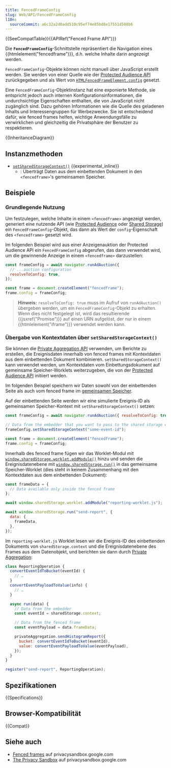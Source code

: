 ```yaml
---
title: FencedFrameConfig
slug: Web/API/FencedFrameConfig
l10n:
  sourceCommit: a6c32a2d0add510c95ef74e85bd8e17551d508b6
---
```


{{SeeCompatTable}}{{APIRef("Fenced Frame API")}}

Die **`FencedFrameConfig`**-Schnittstelle repräsentiert die Navigation eines {{htmlelement("fencedframe")}}, d.h. welche Inhalte darin angezeigt werden.

`FencedFrameConfig`-Objekte können nicht manuell über JavaScript erstellt werden. Sie werden von einer Quelle wie der [Protected Audience API](https://privacysandbox.google.com/private-advertising/protected-audience) zurückgegeben und als Wert von [`HTMLFencedFrameElement.config`](/de/docs/Web/API/HTMLFencedFrameElement/config) gesetzt.

Eine `FencedFrameConfig`-Objektinstanz hat eine exponierte Methode, sie entspricht jedoch auch internen Konfigurationsinformationen, die undurchsichtige Eigenschaften enthalten, die von JavaScript nicht zugänglich sind. Dazu gehören Informationen wie die Quelle des geladenen Inhalts und Interessengruppen für Werbezwecke. Sie ist entscheidend dafür, wie fenced frames helfen, wichtige Anwendungsfälle zu verwirklichen und gleichzeitig die Privatsphäre der Benutzer zu respektieren.

{{InheritanceDiagram}}

## Instanzmethoden

- [`setSharedStorageContext()`](/de/docs/Web/API/FencedFrameConfig/setSharedStorageContext) {{experimental_inline}}
  - : Überträgt Daten aus dem einbettenden Dokument in den `<fencedframe>`'s gemeinsamen Speicher.

## Beispiele

### Grundlegende Nutzung

Um festzulegen, welche Inhalte in einem `<fencedframe>` angezeigt werden, generiert eine nutzende API (wie [Protected Audience](https://privacysandbox.google.com/private-advertising/protected-audience) oder [Shared Storage](https://privacysandbox.google.com/private-advertising/shared-storage)) ein `FencedFrameConfig`-Objekt, das dann als Wert der `config`-Eigenschaft des `<fencedframe>` gesetzt wird.

Im folgenden Beispiel wird aus einer Anzeigenauktion der Protected Audience API ein `FencedFrameConfig` abgerufen, das dann verwendet wird, um die gewinnende Anzeige in einem `<fencedframe>` darzustellen:

```js
const frameConfig = await navigator.runAdAuction({
  // ...auction configuration
  resolveToConfig: true,
});

const frame = document.createElement("fencedframe");
frame.config = frameConfig;
```

> **Hinweis:** `resolveToConfig: true` muss im Aufruf von `runAdAuction()` übergeben werden, um ein `FencedFrameConfig`-Objekt zu erhalten. Wenn dies nicht festgelegt ist, wird das resultierende {{jsxref("Promise")}} auf einen URN aufgelöst, der nur in einem {{htmlelement("iframe")}} verwendet werden kann.

### Übergabe von Kontextdaten über `setSharedStorageContext()`

Sie können die [Private Aggregation API](https://privacysandbox.google.com/private-advertising/private-aggregation) verwenden, um Berichte zu erstellen, die Ereignisdaten innerhalb von fenced frames mit Kontextdaten aus dem einbettenden Dokument kombinieren. `setSharedStorageContext()` kann verwendet werden, um Kontextdaten vom Einbettungsdokument auf gemeinsame Speicher-Worklets weiterzugeben, die von der [Protected Audience API](https://privacysandbox.google.com/private-advertising/protected-audience) initiiert werden.

Im folgenden Beispiel speichern wir Daten sowohl von der einbettenden Seite als auch vom fenced frame im [gemeinsamen Speicher](https://privacysandbox.google.com/private-advertising/shared-storage).

Auf der einbettenden Seite werden wir eine simulierte Ereignis-ID als gemeinsamen Speicher-Kontext mit `setSharedStorageContext()` setzen:

```js
const frameConfig = await navigator.runAdAuction({ resolveToConfig: true });

// Data from the embedder that you want to pass to the shared storage worklet
frameConfig.setSharedStorageContext("some-event-id");

const frame = document.createElement("fencedframe");
frame.config = frameConfig;
```

Innerhalb des fenced frame fügen wir das Worklet-Modul mit [`window.sharedStorage.worklet.addModule()`](/de/docs/Web/API/Worklet/addModule) hinzu und senden die Ereignisdatenebene mit [`window.sharedStorage.run()`](/de/docs/Web/API/WindowSharedStorage/run) in das gemeinsame Speicher-Worklet (dies steht in keinem Zusammenhang mit den Kontextdaten aus dem einbettenden Dokument):

```js
const frameData = {
  // Data available only inside the fenced frame
};

await window.sharedStorage.worklet.addModule("reporting-worklet.js");

await window.sharedStorage.run("send-report", {
  data: {
    frameData,
  },
});
```

Im `reporting-worklet.js` Worklet lesen wir die Ereignis-ID des einbettenden Dokuments von `sharedStorage.context` und die Ereignisdatenebene des Frames aus dem Datenobjekt, und berichten sie dann durch [Private Aggregation](https://privacysandbox.google.com/private-advertising/private-aggregation):

```js
class ReportingOperation {
  convertEventIdToBucket(eventId) {
    // …
  }
  convertEventPayloadToValue(info) {
    // …
  }

  async run(data) {
    // Data from the embedder
    const eventId = sharedStorage.context;

    // Data from the fenced frame
    const eventPayload = data.frameData;

    privateAggregation.sendHistogramReport({
      bucket: convertEventIdToBucket(eventId),
      value: convertEventPayloadToValue(eventPayload),
    });
  }
}

register("send-report", ReportingOperation);
```

## Spezifikationen

{{Specifications}}

## Browser-Kompatibilität

{{Compat}}

## Siehe auch

- [Fenced frames](https://privacysandbox.google.com/private-advertising/fenced-frame) auf privacysandbox.google.com
- [The Privacy Sandbox](https://privacysandbox.google.com/) auf privacysandbox.google.com

